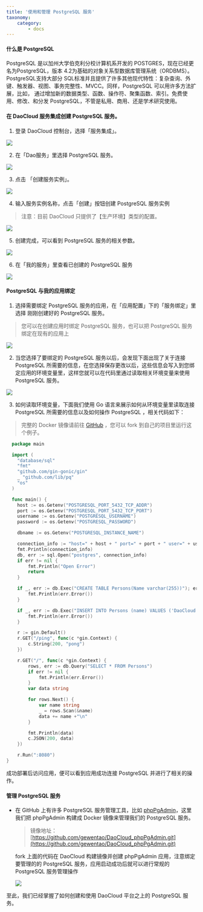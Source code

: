 ```yaml
---
title: '使用和管理 PostgreSQL 服务'
taxonomy:
    category:
        - docs
---
```


#### 什么是 PostgreSQL

PostgreSQL 是以加州大学伯克利分校计算机系开发的 POSTGRES，现在已经更名为PostgreSQL，版本 4.2为基础的对象关系型数据库管理系统（ORDBMS）。PostgreSQL支持大部分 SQL标准并且提供了许多其他现代特性：复杂查询、外键、触发器、视图、事务完整性、MVCC。同样，PostgreSQL 可以用许多方法扩展，比如， 通过增加新的数据类型、函数、操作符、聚集函数、索引。免费使用、修改、和分发 PostgreSQL，不管是私用、商用、还是学术研究使用。

#### 在 DaoCloud 服务集成创建 PostgreSQL 服务。

1. 登录 DaoCloud 控制台，选择「服务集成」。

  ![](image_1.png)

2. 在「Dao服务」里选择 PostgreSQL 服务。

  ![](image_2.png)

3. 点击 「创建服务实例」。

  ![](image_3.png)

4. 输入服务实例名称，点击「创建」按钮创建 PostgreSQL 服务实例

  > 注意：目前 DaoCloud 只提供了【生产环境】类型的配置。

  ![](image_4.png)

5. 创建完成，可以看到 PostgreSQL 服务的相关参数。

  ![](image_5.png)

6. 在「我的服务」里查看已创建的 PostgreSQL 服务

  ![](image_7.png)


#### PostgreSQL 与我的应用绑定

1. 选择需要绑定 PostgreSQL 服务的应用，在「应用配置」下的「服务绑定」里选择
  刚刚创建好的 PostgreSQL 服务。

  > 您可以在创建应用时绑定 PostgreSQL 服务，也可以把 PostgreSQL 服务绑定在现有的应用上

  ![](image_8.png)

2. 当您选择了要绑定的 PostgreSQL 服务以后，会发现下面出现了关于连接 PostgreSQL 所需要的信息，在您选择保存更改以后，这些信息会写入到您绑定应用的环境变量里，这样您就可以在代码里通过读取相关环境变量来使用 PostgreSQL 服务。

  ![](image_9.png)

3. 如何读取环境变量，下面我们使用 Go 语言来展示如何从环境变量里读取连接 PostgreSQL 所需要的信息以及如何操作 PostgreSQL ，相关代码如下：

  > 完整的 Docker 镜像请前往 [GitHub](https://github.com/allencloud/golang-postgres-web-sample.git) ，您可以 fork 到自己的项目里运行这个例子。

```go
  package main

  import (
  	"database/sql"
  	"fmt"
  	"github.com/gin-gonic/gin"
  	_ "github.com/lib/pq"
  	"os"
  )

  func main() {
  	host := os.Getenv("POSTGRESQL_PORT_5432_TCP_ADDR")
  	port := os.Getenv("POSTGRESQL_PORT_5432_TCP_PORT")
  	username := os.Getenv("POSTGRESQL_USERNAME")
  	password := os.Getenv("POSTGRESQL_PASSWORD")

  	dbname := os.Getenv("POSTGRESQL_INSTANCE_NAME")

  	connection_info := "host=" + host + " port=" + port + " user=" + username + " password=" + password + " dbname=" + dbname + " sslmode=disable"
  	fmt.Println(connection_info)
  	db, err := sql.Open("postgres", connection_info)
  	if err != nil {
  		fmt.Println("Open Error")
  		return
  	}

  	if _, err := db.Exec("CREATE TABLE Persons(Name varchar(255))"); err != nil {
  		fmt.Println(err.Error())
  	}

  	if _, err := db.Exec("INSERT INTO Persons (name) VALUES ('DaoCloud')"); err != nil {
  		fmt.Println(err.Error())
  	}

  	r := gin.Default()
  	r.GET("/ping", func(c *gin.Context) {
  		c.String(200, "pong")
  	})

  	r.GET("/", func(c *gin.Context) {
  		rows, err := db.Query("SELECT * FROM Persons")
  		if err != nil {
  			fmt.Println(err.Error())
  		}
  		var data string

  		for rows.Next() {
  			var name string
  			_ = rows.Scan(&name)
  			data += name +"\n"
  		}

  		fmt.Println(data)
  		c.JSON(200, data)
	})

	r.Run(":8080")
}

```

成功部署后访问应用，便可以看到应用成功连接 PostgreSQL 并进行了相关的操作。

#### 管理 PostgreSQL 服务
* 在 GitHub 上有许多 PostgreSQL 服务管理工具，比如 [phpPgAdmin](https://github.com/phppgadmin/phppgadmin.git)，这里我们把 phpPgAdmin 构建成 Docker 镜像来管理我们的 PostgreSQL 服务。

  > 镜像地址：[https://github.com/gewentao/DaoCloud_phpPgAdmin.git](https://github.com/gewentao/DaoCloud_phpPgAdmin.git)

  fork 上面的代码在 DaoCloud 构建镜像并创建 phpPgAdmin 应用，注意绑定要管理的的 PostgreSQL 服务，应用启动成功后就可以进行常规的 PostgreSQL 服务管理操作

  ![](image_10.png)

至此，我们已经掌握了如何创建和使用 DaoCloud 平台之上的 PostgreSQL 服务。
